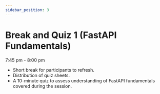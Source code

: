 ```yaml
---
sidebar_position: 3
---
```

# **Break and Quiz 1 (FastAPI Fundamentals)**

7:45 pm - 8:00 pm

- Short break for participants to refresh.
- Distribution of quiz sheets.
- A 10-minute quiz to assess understanding of FastAPI fundamentals covered during the session.
